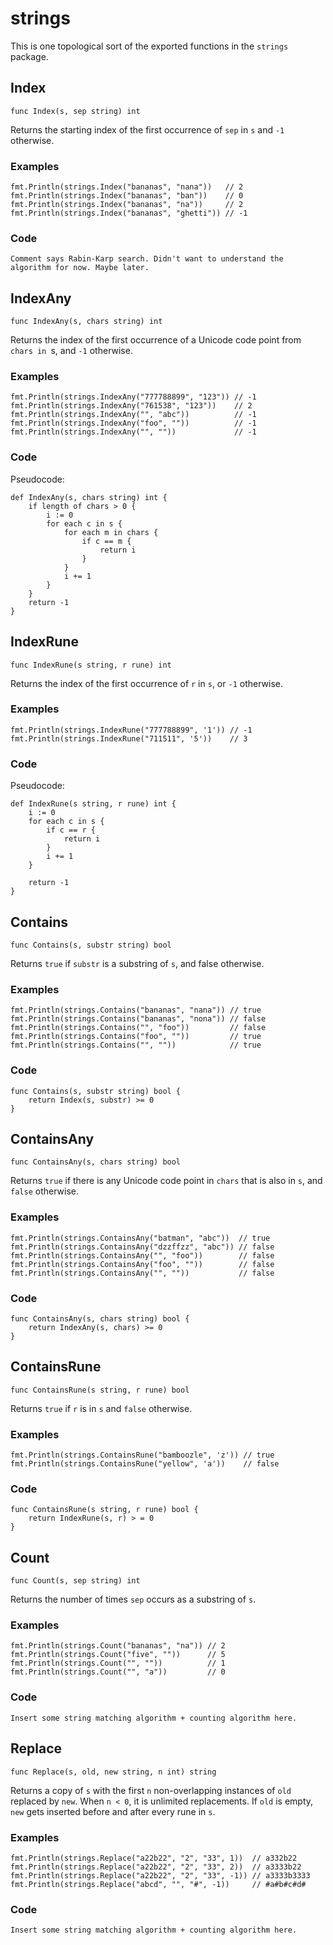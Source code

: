 # strings

This is one topological sort of the exported functions in the `strings` package.

## Index

    func Index(s, sep string) int

Returns the starting index of the first occurrence of `sep` in `s` and `-1` otherwise.

### Examples

    fmt.Println(strings.Index("bananas", "nana"))   // 2
    fmt.Println(strings.Index("bananas", "ban"))    // 0
    fmt.Println(strings.Index("bananas", "na"))     // 2
    fmt.Println(strings.Index("bananas", "ghetti")) // -1

### Code

    Comment says Rabin-Karp search. Didn't want to understand the algorithm for now. Maybe later.


## IndexAny

    func IndexAny(s, chars string) int

Returns the index of the first occurrence of a Unicode code point from `chars in `s, and `-1` otherwise.

### Examples

    fmt.Println(strings.IndexAny("777788899", "123")) // -1
    fmt.Println(strings.IndexAny("761538", "123"))    // 2
    fmt.Println(strings.IndexAny("", "abc"))          // -1
    fmt.Println(strings.IndexAny("foo", ""))          // -1
    fmt.Println(strings.IndexAny("", ""))             // -1

### Code

Pseudocode:

    def IndexAny(s, chars string) int {
        if length of chars > 0 {
            i := 0
            for each c in s {
                for each m in chars {
                    if c == m {
                        return i
                    }
                }
                i += 1
            }
        }
        return -1
    }


## IndexRune

    func IndexRune(s string, r rune) int

Returns the index of the first occurrence of `r` in `s`, or `-1` otherwise.

### Examples

    fmt.Println(strings.IndexRune("777788899", '1')) // -1
    fmt.Println(strings.IndexRune("711511", '5'))    // 3

### Code

Pseudocode:

    def IndexRune(s string, r rune) int {
        i := 0
        for each c in s {
            if c == r {
                return i
            }
            i += 1
        }

        return -1
    }




## Contains

    func Contains(s, substr string) bool

Returns `true` if `substr` is a substring of `s`, and false otherwise.

### Examples

    fmt.Println(strings.Contains("bananas", "nana")) // true
    fmt.Println(strings.Contains("bananas", "nona")) // false
    fmt.Println(strings.Contains("", "foo"))         // false
    fmt.Println(strings.Contains("foo", ""))         // true
    fmt.Println(strings.Contains("", ""))            // true


### Code

    func Contains(s, substr string) bool {
        return Index(s, substr) >= 0
    }


## ContainsAny

    func ContainsAny(s, chars string) bool

Returns `true` if there is any Unicode code point in `chars` that is also in `s`, and `false` otherwise.

### Examples

	fmt.Println(strings.ContainsAny("batman", "abc"))  // true
	fmt.Println(strings.ContainsAny("dzzffzz", "abc")) // false
	fmt.Println(strings.ContainsAny("", "foo"))        // false
	fmt.Println(strings.ContainsAny("foo", ""))        // false
	fmt.Println(strings.ContainsAny("", ""))           // false


### Code

    func ContainsAny(s, chars string) bool {
        return IndexAny(s, chars) >= 0
    }


## ContainsRune

    func ContainsRune(s string, r rune) bool

Returns `true` if `r` is in `s` and `false` otherwise.

### Examples

	fmt.Println(strings.ContainsRune("bamboozle", 'z')) // true
	fmt.Println(strings.ContainsRune("yellow", 'a'))    // false


### Code

    func ContainsRune(s string, r rune) bool {
        return IndexRune(s, r) > = 0
    }





## Count

    func Count(s, sep string) int

Returns the number of times `sep` occurs as a substring of `s`. 

### Examples

	fmt.Println(strings.Count("bananas", "na")) // 2
	fmt.Println(strings.Count("five", ""))      // 5
	fmt.Println(strings.Count("", ""))          // 1
	fmt.Println(strings.Count("", "a"))         // 0


### Code

    Insert some string matching algorithm + counting algorithm here.




## Replace

    func Replace(s, old, new string, n int) string

Returns a copy of `s` with the first `n` non-overlapping instances of `old` replaced by `new`. When `n < 0`, it is unlimited replacements. If `old` is empty, `new` gets inserted before and after every rune in `s`.

### Examples

	fmt.Println(strings.Replace("a22b22", "2", "33", 1))  // a332b22
	fmt.Println(strings.Replace("a22b22", "2", "33", 2))  // a3333b22
	fmt.Println(strings.Replace("a22b22", "2", "33", -1)) // a3333b3333
    fmt.Println(strings.Replace("abcd", "", "#", -1))     // #a#b#c#d#


### Code

    Insert some string matching algorithm + counting algorithm here.

